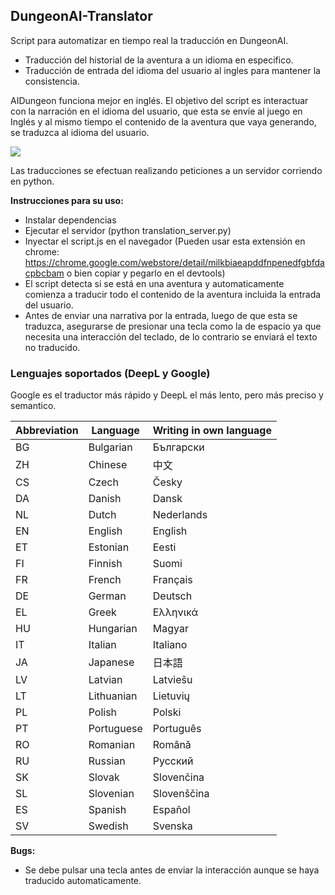 ﻿## **DungeonAI-Translator**

Script para automatizar en tiempo real la traducción en DungeonAI.

- Traducción del historial de la aventura a un idioma en especifico.
- Traducción de entrada del idioma del usuario al ingles para mantener la consistencia.

AIDungeon funciona mejor en inglés.
El objetivo del script es interactuar con la narración en el idioma del usuario, que esta se envíe al juego en Inglés y al mismo tiempo el contenido de la aventura que vaya generando, se traduzca al idioma del usuario.

![](https://play-lh.googleusercontent.com/euTZxOt7w8chhedpujZnAX7F-s5jMACh-ivyf3cCg7nCFwCrnl6HaVG8gOqeu3CgBmJ-)

Las traducciones se efectuan realizando peticiones a un servidor corriendo en python. 

**Instrucciones para su uso:**
- Instalar dependencias
- Ejecutar el servidor (python translation_server.py)
- Inyectar el script.js en el navegador (Pueden usar esta extensión en chrome: https://chrome.google.com/webstore/detail/milkbiaeapddfnpenedfgbfdacpbcbam o bien copiar y pegarlo en el devtools)
- El script detecta si se está en una aventura y automaticamente comienza a traducir todo el contenido de la aventura incluida la entrada del usuario.
- Antes de enviar una narrativa por la entrada, luego de que esta se traduzca, asegurarse de presionar una tecla como la de espacio ya que necesita una interacción del teclado, de lo contrario se enviará el texto no traducido.

### Lenguajes soportados (DeepL y Google)
Google es el traductor más rápido y DeepL el más lento, pero más preciso y semantico.

| Abbreviation | Language   | Writing in own language |
|--------------|------------|-------------------------|
| BG           | Bulgarian  | Български               |
| ZH           | Chinese    | 中文                    |
| CS           | Czech      | Česky                   |
| DA           | Danish     | Dansk                   |
| NL           | Dutch      | Nederlands              |
| EN           | English    | English                 |
| ET           | Estonian   | Eesti                   |
| FI           | Finnish    | Suomi                   |
| FR           | French     | Français                |
| DE           | German     | Deutsch                 |
| EL           | Greek      | Ελληνικά                |
| HU           | Hungarian  | Magyar                  |
| IT           | Italian    | Italiano                |
| JA           | Japanese   | 日本語                  |
| LV           | Latvian    | Latviešu                |
| LT           | Lithuanian | Lietuvių                |
| PL           | Polish     | Polski                  |
| PT           | Portuguese | Português               |
| RO           | Romanian   | Română                  |
| RU           | Russian    | Русский                 |
| SK           | Slovak     | Slovenčina              |
| SL           | Slovenian  | Slovenščina             |
| ES           | Spanish    | Español                 |
| SV           | Swedish    | Svenska                 |



**Bugs:**
- Se debe pulsar una tecla antes de enviar la interacción aunque se haya traducido automaticamente.